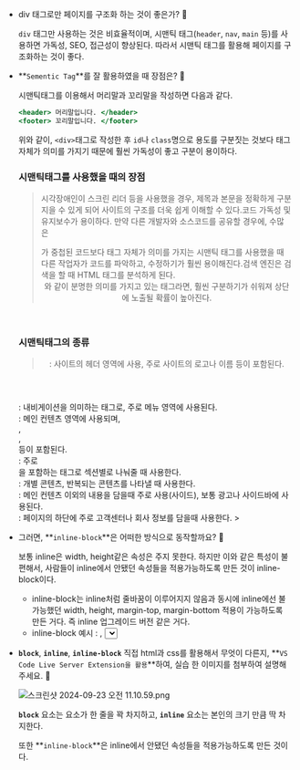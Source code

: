 - div 태그로만 페이지를 구조화 하는 것이 좋은가? 🍠
    
    `div` 태그만 사용하는 것은 비효율적이며, 시맨틱 태그(`header`, `nav`, `main` 등)를 사용하면 가독성, SEO, 접근성이 향상된다. 따라서 시맨틱 태그를 활용해 페이지를 구조화하는 것이 좋다.

- **`Sementic Tag`**를 잘 활용하였을 때 장점은? 🍠
    
    시맨틱태그를 이용해서 머리말과 꼬리말을 작성하면 다음과 같다.
    
    ```jsx
    <header> 머리말입니다. </header>
    <footer> 꼬리말입니다. </footer>
    ```
    
    위와 같이, `<div>`태그로 작성한 후 `id`나 `class`명으로 용도를 구분짓는 것보다 태그 자체가 의미를 가지기 때문에 훨씬 가독성이 좋고 구분이 용이하다.
    
    ### 시맨틱태그를 사용했을 때의 장점
    
    > 시각장애인이 스크린 리더 등을 사용했을 경우, 제목과 본문을 정확하게 구분지을 수 있게 되어 사이트의 구조를 더욱 쉽게 이해할 수 있다.코드 가독성 및 유지보수가 용이하다. 만약 다른 개발자와 소스코드를 공유할 경우에, 수많은 <div>가 중첩된 코드보다 태그 자체가 의미를 가지는 시맨틱 태그를 사용했을 때 다른 작업자가 코드를 파악하고, 수정하기가 훨씬 용이해진다.검색 엔진은 검색을 할 때 HTML 태그를 분석하게 된다. <header>와 같이 분명한 의미를 가지고 있는 태그라면, 훨씬 구분하기가 쉬워져 상단에 노출될 확률이 높아진다.
    > 
    
    ### 시맨틱태그의 종류
    
    > <header> : 사이트의 헤더 영역에 사용, 주로 사이트의 로고나 이름 등이 포함된다.
    <nav> : 내비게이션을 의미하는 태그로, 주로 메뉴 영역에 사용된다.
    <main> : 메인 컨텐츠 영역에 사용되며, <nav>, <aside>, <article> 등이 포함된다.
    <section> : 주로 <article>을 포함하는 태그로 섹션별로 나눠줄 때 사용한다.
    <article> : 개별 콘텐츠, 반복되는 콘텐츠를 나타낼  때 사용한다.
    <aside> : 메인 컨텐츠 이외의 내용을 담을때 주로 사용(사이드), 보통 광고나 사이드바에 사용된다.
    <footer> : 페이지의 하단에 주로 고객센터나 회사 정보를 담을때 사용한다.
    >

- 그러면, **`inline-block`**은 어떠한 방식으로 동작할까요? 🍠
    
    보통 inline은 width, height같은 속성은 주지 못한다.
    하지만 이와 같은 특성이 불편해서, 사람들이 inline에서 안됐던 속성들을 적용가능하도록 만든 것이 inline-block이다.
    
    - inline-block는 inline처럼 줄바꿈이 이루어지지 않음과 동시에 inline에선 불가능했던 width, height, margin-top, margin-bottom 적용이 가능하도록 만든 거다.
    즉 inline 업그레이드 버전 같은 거다.
    - inline-block 예시 : <img>, <select>, <button>, <input>
- **`block`**, **`inline`**, **`inline-block`** 직접 html과 css를 활용해서 무엇이 다른지, **`VS Code Live Server Extension을 활용`**하여, 실습 한 이미지를 첨부하여 설명해주세요. 🍠
    
    ![스크린샷 2024-09-23 오전 11.10.59.png](https://prod-files-secure.s3.us-west-2.amazonaws.com/f1912130-0409-4e90-a90f-6091ae253e73/8f081be3-7a17-468e-bd02-964b8fc8cfd5/%E1%84%89%E1%85%B3%E1%84%8F%E1%85%B3%E1%84%85%E1%85%B5%E1%86%AB%E1%84%89%E1%85%A3%E1%86%BA_2024-09-23_%E1%84%8B%E1%85%A9%E1%84%8C%E1%85%A5%E1%86%AB_11.10.59.png)
    
    **`block`** 요소는 요소가 한 줄을 꽉 차지하고, **`inline`** 요소는 본인의 크기 만큼 딱 차지한다.
    
    또한 **`inline-block`**은 inline에서 안됐던 속성들을 적용가능하도록 만든 것이다.